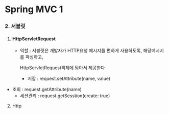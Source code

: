 # Spring MVC 1

### 2. 서블릿

1. #### HttpServletRequest

   - 역할 : 서블릿은 개발자가 HTTP요청 메시지를 편하게 사용하도록, 해당메시지를 파싱하고, 

     HttpServletRequest객체에 담아서 제공한다

     - 저장 : request.setAttribute(name, value)
  - 조회 : request.getAttribute(name)
     - 세션관리 : request.getSesstion(create: true)

   

2. Http

   


